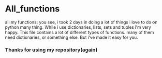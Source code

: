 # All_functions
all my functions;
you see, i took 2 days in doing a lot of things i love to do on python many thing.
While i use dictionaries, lists, sets and tuples i'm very happy.
This file contains a lot of different types of functions. many of them need dictionaries, or something else.
But i've made it easy for you.
### Thanks for using my repository(again)
